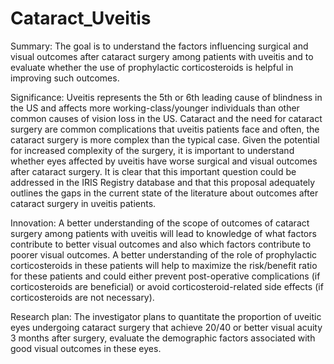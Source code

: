 # Cataract_Uveitis

Summary: The goal is to understand the factors influencing surgical and visual outcomes after
cataract surgery among patients with uveitis and to evaluate whether the use of prophylactic
corticosteroids is helpful in improving such outcomes.

Significance: Uveitis represents the 5th or 6th leading cause of blindness in the US and affects
more working-class/younger individuals than other common causes of vision loss in the US.
Cataract and the need for cataract surgery are common complications that uveitis patients face
and often, the cataract surgery is more complex than the typical case. Given the potential for
increased complexity of the surgery, it is important to understand whether eyes affected by
uveitis have worse surgical and visual outcomes after cataract surgery. It is clear that this
important question could be addressed in the IRIS Registry database and that this proposal
adequately outlines the gaps in the current state of the literature about outcomes after
cataract surgery in uveitis patients.

Innovation: A better understanding of the scope of outcomes of cataract surgery among
patients with uveitis will lead to knowledge of what factors contribute to better visual
outcomes and also which factors contribute to poorer visual outcomes. A better understanding
of the role of prophylactic corticosteroids in these patients will help to maximize the
risk/benefit ratio for these patients and could either prevent post-operative complications (if
corticosteroids are beneficial) or avoid corticosteroid-related side effects (if corticosteroids are
not necessary). 

Research plan: The investigator plans to quantitate the proportion of uveitic eyes undergoing
cataract surgery that achieve 20/40 or better visual acuity 3 months after surgery, evaluate the
demographic factors associated with good visual outcomes in these eyes.
